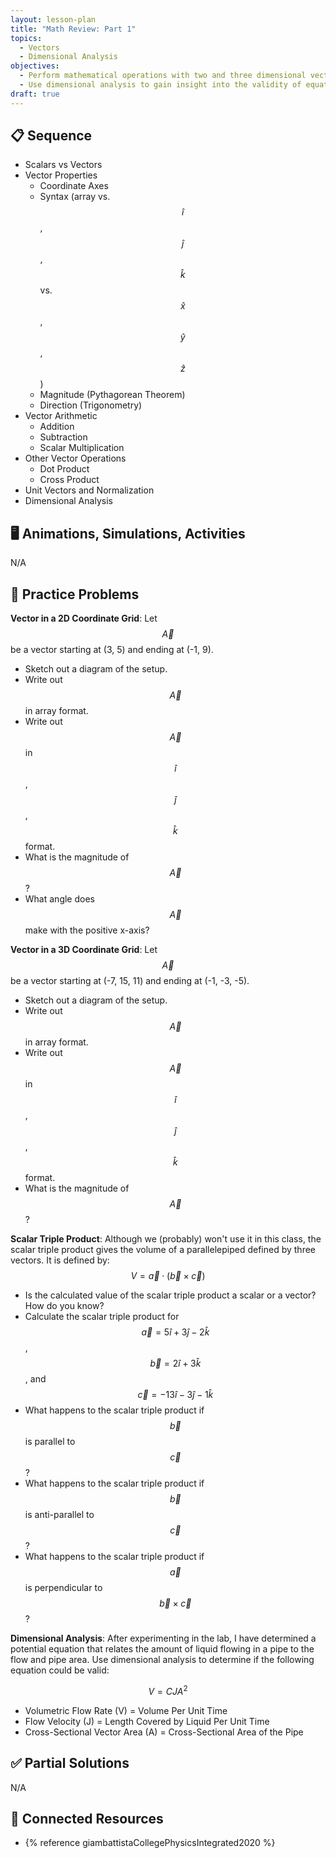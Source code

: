 ```yaml
---
layout: lesson-plan
title: "Math Review: Part 1"
topics:
  - Vectors
  - Dimensional Analysis
objectives:
  - Perform mathematical operations with two and three dimensional vectors
  - Use dimensional analysis to gain insight into the validity of equations
draft: true
---
```


## 📋 Sequence

* Scalars vs Vectors
* Vector Properties
  * Coordinate Axes
  * Syntax (array vs. $$\hat{i}$$, $$\hat{j}$$, $$\hat{k}$$ vs. $$\hat{x}$$, $$\hat{y}$$, $$\hat{z}$$)
  * Magnitude (Pythagorean Theorem)
  * Direction (Trigonometry)
* Vector Arithmetic
  * Addition
  * Subtraction
  * Scalar Multiplication
* Other Vector Operations
  * Dot Product
  * Cross Product
* Unit Vectors and Normalization
* Dimensional Analysis

## 🖥️ Animations, Simulations, Activities

N/A

## 📝 Practice Problems

**Vector in a 2D Coordinate Grid**: Let $$\vec{A}$$ be a vector starting at (3, 5) and ending at (-1, 9).

* Sketch out a diagram of the setup.
* Write out $$\vec{A}$$ in array format.
* Write out $$\vec{A}$$ in $$\hat{i}$$, $$\hat{j}$$, $$\hat{k}$$ format.
* What is the magnitude of $$\vec{A}$$?
* What angle does $$\vec{A}$$ make with the positive x-axis?

**Vector in a 3D Coordinate Grid**: Let $$\vec{A}$$ be a vector starting at (-7, 15, 11) and ending at (-1, -3, -5).

* Sketch out a diagram of the setup.
* Write out $$\vec{A}$$ in array format.
* Write out $$\vec{A}$$ in $$\hat{i}$$, $$\hat{j}$$, $$\hat{k}$$ format.
* What is the magnitude of $$\vec{A}$$?

**Scalar Triple Product**: Although we (probably) won't use it in this class, the scalar triple product gives the volume of a parallelepiped defined by three vectors. It is defined by: $$V = \vec{a} \cdot (\vec{b} \times \vec{c})$$

* Is the calculated value of the scalar triple product a scalar or a vector? How do you know?
* Calculate the scalar triple product for $$\vec{a} = 5\hat{i} + 3\hat{j} - 2\hat{k}$$, $$\vec{b} = 2\hat{i} + 3\hat{k}$$, and $$\vec{c} = -13\hat{i} - 3\hat{j} - 1\hat{k}$$
* What happens to the scalar triple product if $$\vec{b}$$ is parallel to $$\vec{c}$$?
* What happens to the scalar triple product if $$\vec{b}$$ is anti-parallel to $$\vec{c}$$?
* What happens to the scalar triple product if $$\vec{a}$$ is perpendicular to $$\vec{b} \times \vec{c}$$?

**Dimensional Analysis**: After experimenting in the lab, I have determined a potential equation that relates the amount of liquid flowing in a pipe to the flow and pipe area. Use dimensional analysis to determine if the following equation could be valid:

$$
V = C J A^2
$$

* Volumetric Flow Rate (V) = Volume Per Unit Time
* Flow Velocity (J) = Length Covered by Liquid Per Unit Time
* Cross-Sectional Vector Area (A) = Cross-Sectional Area of the Pipe

## ✅ Partial Solutions

N/A

## 📘 Connected Resources

* {% reference giambattistaCollegePhysicsIntegrated2020 %}
